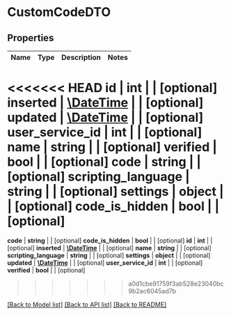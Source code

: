 # CustomCodeDTO

## Properties
Name | Type | Description | Notes
------------ | ------------- | ------------- | -------------
<<<<<<< HEAD
**id** | **int** |  | [optional] 
**inserted** | [**\DateTime**](\DateTime.md) |  | [optional] 
**updated** | [**\DateTime**](\DateTime.md) |  | [optional] 
**user_service_id** | **int** |  | [optional] 
**name** | **string** |  | [optional] 
**verified** | **bool** |  | [optional] 
**code** | **string** |  | [optional] 
**scripting_language** | **string** |  | [optional] 
**settings** | **object** |  | [optional] 
**code_is_hidden** | **bool** |  | [optional] 
=======
**code** | **string** |  | [optional] 
**code_is_hidden** | **bool** |  | [optional] 
**id** | **int** |  | [optional] 
**inserted** | [**\DateTime**](\DateTime.md) |  | [optional] 
**name** | **string** |  | [optional] 
**scripting_language** | **string** |  | [optional] 
**settings** | **object** |  | [optional] 
**updated** | [**\DateTime**](\DateTime.md) |  | [optional] 
**user_service_id** | **int** |  | [optional] 
**verified** | **bool** |  | [optional] 
>>>>>>> a0d1cbe91759f3ab528e23040bc9b2ac6045ad7b

[[Back to Model list]](../README.md#documentation-for-models) [[Back to API list]](../README.md#documentation-for-api-endpoints) [[Back to README]](../README.md)


